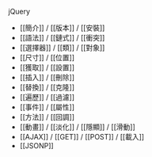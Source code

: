 jQuery
- [[簡介]] / [[版本]] / [[安裝]]
- [[語法]] / [[鏈式]] / [[衝突]]
- [[選擇器]] / [[類]] / [[對象]]
- [[尺寸]] / [[位置]]
- [[獲取]] / [[設置]]
- [[插入]] / [[刪除]]
- [[替換]] / [[克隆]]
- [[遍歷]] / [[過濾]]
- [[事件]] / [[屬性]]
- [[方法]] / [[回調]]
- [[動畫]] / [[淡化]] / [[隱顯]] / [[滑動]]
- [[AJAX]] / [[GET]] / [[POST]] / [[載入]]
- [[JSONP]]